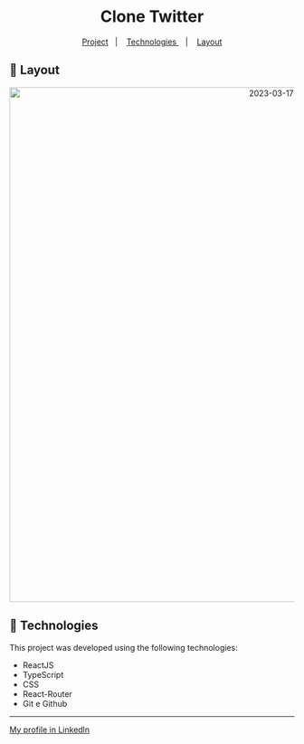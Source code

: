 <h1 align="center"> Clone Twitter </h1>

<p align="center">
  <a href="#-project">Project</a>&nbsp;&nbsp;&nbsp;|&nbsp;&nbsp;&nbsp;
  <a href="#-tecnologias"> Technologies </a>&nbsp;&nbsp;&nbsp;|&nbsp;&nbsp;&nbsp;
  <a href="#-layout">Layout</a>
</p>

## 🔖 Layout

<p align="center">
<img width="910" alt="2023-03-17" src="https://user-images.githubusercontent.com/122055576/226391721-e1ab0ceb-33e7-4c5b-be42-e9608e5721f4.png">
</p>


## 🚀 Technologies

This project was developed using the following technologies:

- ReactJS
- TypeScript
- CSS
- React-Router
- Git e Github

---

[My profile in Linkedln](https://www.linkedin.com/in/felipenobrg)
